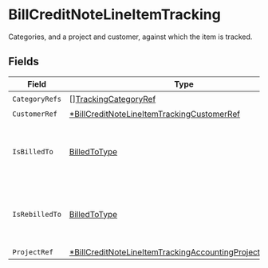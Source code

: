 # BillCreditNoteLineItemTracking

Categories, and a project and customer, against which the item is tracked.


## Fields

| Field                                                                                                                                        | Type                                                                                                                                         | Required                                                                                                                                     | Description                                                                                                                                  |
| -------------------------------------------------------------------------------------------------------------------------------------------- | -------------------------------------------------------------------------------------------------------------------------------------------- | -------------------------------------------------------------------------------------------------------------------------------------------- | -------------------------------------------------------------------------------------------------------------------------------------------- |
| `CategoryRefs`                                                                                                                               | [][TrackingCategoryRef](../../models/shared/trackingcategoryref.md)                                                                          | :heavy_check_mark:                                                                                                                           | N/A                                                                                                                                          |
| `CustomerRef`                                                                                                                                | [*BillCreditNoteLineItemTrackingCustomerRef](../../models/shared/billcreditnotelineitemtrackingcustomerref.md)                               | :heavy_minus_sign:                                                                                                                           | N/A                                                                                                                                          |
| `IsBilledTo`                                                                                                                                 | [BilledToType](../../models/shared/billedtotype.md)                                                                                          | :heavy_check_mark:                                                                                                                           | Defines if the invoice or credit note is billed/rebilled to a project or customer.                                                           |
| `IsRebilledTo`                                                                                                                               | [BilledToType](../../models/shared/billedtotype.md)                                                                                          | :heavy_check_mark:                                                                                                                           | Defines if the invoice or credit note is billed/rebilled to a project or customer.                                                           |
| `ProjectRef`                                                                                                                                 | [*BillCreditNoteLineItemTrackingAccountingProjectReference](../../models/shared/billcreditnotelineitemtrackingaccountingprojectreference.md) | :heavy_minus_sign:                                                                                                                           | N/A                                                                                                                                          |